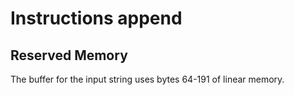# Instructions append

## Reserved Memory

The buffer for the input string uses bytes 64-191 of linear memory.
